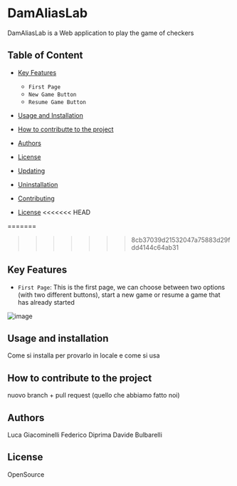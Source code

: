 # DamAliasLab
DamAliasLab is a Web application to play the game of checkers

## Table of Content

- [Key Features](#key-features)
    - `First Page`
    - `New Game Button`
    - `Resume Game Button`
    
- [Usage and Installation](#usage-and-installation)
- [How to contributte to the project](#how-to-contributte-to-the-project)
- [Authors](#authors)
- [License](#license)
- [Updating](#updating)
- [Uninstallation](#uninstallation)
- [Contributing](#contributing)
- [License](#license)
<<<<<<< HEAD

=======
>>>>>>> 8cb37039d21532047a75883d29fdd4144c64ab31

## Key Features

- `First Page`: This is the first page, we can choose between two options (with two different buttons), start a new game or resume a game that has already started

![image](https://user-images.githubusercontent.com/17109060/32149062-4f0547ca-bd25-11e7-98b6-587467379704.png)










## Usage and installation
Come si installa per provarlo in locale e come si usa










## How to contribute to the project
nuovo branch + pull request (quello che abbiamo fatto noi)









## Authors
Luca Giacominelli
Federico Diprima
Davide Bulbarelli

## License
OpenSource
